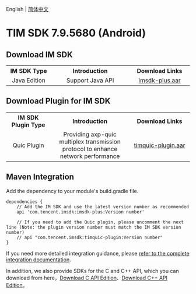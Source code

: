English | [简体中文](./README_ZH.md)

# TIM SDK 7.9.5680 (Android)

## Download IM SDK

<table >
  <tr>
    <th width="240px" style="text-align:center">IM SDK Type</th>
    <th width="440px" style="text-align:center">Introduction</th>
    <th width="320px" style="text-align:center">Download Links</th>
  </tr>

  <tr >
     <td style="text-align:center">Java Edition</td>
     <td style="text-align:center">Support Java API</td>
     <td style="text-align:center"><a href="https://im.sdk.qcloud.com/download/plus/8.0.5895/imsdk-plus-8.0.5895.aar">imsdk-plus.aar</a></td>
  </tr>
</table>

## Download Plugin for IM SDK

<table >
  <tr>
    <th width="240px" style="text-align:center">IM SDK Plugin Type</th>
    <th width="440px" style="text-align:center">Introduction</th>
    <th width="320px" style="text-align:center">Download Links</th>
  </tr>

  <tr >
     <td style="text-align:center">Quic Plugin</td>
     <td style="text-align:center">Providing axp-quic multiplex transmission protocol to enhance network performance</td>
     <td style="text-align:center"><a href="https://im.sdk.qcloud.com/download/plus/8.0.5895/timquic-plugin-8.0.5895.aar">timquic-plugin.aar</a></td>
  </tr>
</table>

## Maven Integration
Add the dependency to your module's build.gradle file.
```
dependencies {
    // Add the IM SDK and use the latest version number as recommended
    api 'com.tencent.imsdk:imsdk-plus:Version number'

    // If you need to add the Quic plugin, please uncomment the next line (Note: the plugin version number must match the IM SDK version number)
    // api "com.tencent.imsdk:timquic-plugin:Version number"
}
```

If you need more detailed integration guidance, please [refer to the complete integration documentation](https://www.tencentcloud.com/document/product/1047/34306).

In addition, we also provide SDKs for the C and C++ API, which you can download from here，[Download C API Edition](https://im.sdk.qcloud.com/download/plus/8.0.5895/cross_platform/ImSDK_Android_C_8.0.5895.zip)、[Download  C++ API Edition](https://im.sdk.qcloud.com/download/plus/8.0.5895/cross_platform/ImSDK_Android_CPP_8.0.5895.zip)。

